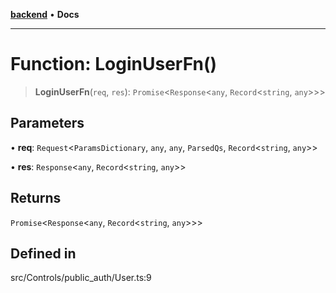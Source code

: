 [**backend**](../../../../README.md) • **Docs**

***

# Function: LoginUserFn()

> **LoginUserFn**(`req`, `res`): `Promise`\<`Response`\<`any`, `Record`\<`string`, `any`\>\>\>

## Parameters

• **req**: `Request`\<`ParamsDictionary`, `any`, `any`, `ParsedQs`, `Record`\<`string`, `any`\>\>

• **res**: `Response`\<`any`, `Record`\<`string`, `any`\>\>

## Returns

`Promise`\<`Response`\<`any`, `Record`\<`string`, `any`\>\>\>

## Defined in

src/Controls/public\_auth/User.ts:9
